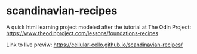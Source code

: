 # scandinavian-recipes

A quick html learning project modeled after the tutorial at The Odin Project: <https://www.theodinproject.com/lessons/foundations-recipes>

Link to live previw:
https://cellular-cello.github.io/scandinavian-recipes/